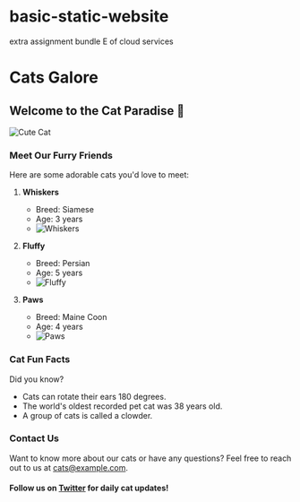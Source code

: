 # basic-static-website
extra assignment bundle E of cloud services


# Cats Galore

## Welcome to the Cat Paradise 🐾

![Cute Cat](https://hips.hearstapps.com/hmg-prod/images/cute-cat-photos-1593441022.jpg?crop=0.670xw:1.00xh;0.167xw,0&resize=640:*)

### Meet Our Furry Friends

Here are some adorable cats you'd love to meet:

1. **Whiskers**
   - Breed: Siamese
   - Age: 3 years
   - ![Whiskers]([https://example.com/whiskers.jpg](https://www.dailypaws.com/thmb/tPXFfGDaeXPytWTKsYQgU1E3LeU=/1500x0/filters:no_upscale():max_bytes(150000):strip_icc()/siamese-cat-couch_525025708-2000-e914b62ff65f4df39a7f55b87bf49213.jpg))

2. **Fluffy**
   - Breed: Persian
   - Age: 5 years
   - ![Fluffy]([https://example.com/fluffy.jpg](https://media.istockphoto.com/id/140469307/photo/fluffy-white-cat-lying-down-looking-into-camera.jpg?s=612x612&w=0&k=20&c=RsNsdCi24Ro5f60Xwr70wLEK6cx_hj-WfhDyN1R4Pok=))

3. **Paws**
   - Breed: Maine Coon
   - Age: 4 years
   - ![Paws]([https://example.com/paws.jpg](https://static.boredpanda.com/blog/wp-content/uploads/2019/01/maine-coon-kittens-111-5c35a6fa4a78e__700.jpg))

### Cat Fun Facts

Did you know?
- Cats can rotate their ears 180 degrees.
- The world's oldest recorded pet cat was 38 years old.
- A group of cats is called a clowder.

### Contact Us

Want to know more about our cats or have any questions? Feel free to reach out to us at [cats@example.com](mailto:cats@example.com).

#### Follow us on [Twitter](https://twitter.com/CatsGalore) for daily cat updates!


